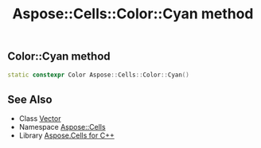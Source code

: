 ﻿---
title: Aspose::Cells::Color::Cyan method
linktitle: Cyan
second_title: Aspose.Cells for C++ API Reference
description: 'How to use Cyan method of Aspose::Cells::Color class in C++.'
type: docs
weight: 1600
url: /cpp/aspose.cells/color/cyan/
---
## Color::Cyan method




```cpp
static constexpr Color Aspose::Cells::Color::Cyan()
```

## See Also

* Class [Vector](../../vector/)
* Namespace [Aspose::Cells](../../)
* Library [Aspose.Cells for C++](../../../)

